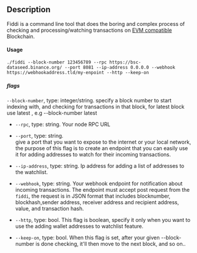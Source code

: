 ## Description 
Fiddi is a command line tool that does the boring and complex process of checking and processing/watching transactions on [EVM compatible](https://chainlist.org/) Blockchain.

#### Usage
`./fiddi --block-number 123456789 --rpc https://bsc-dataseed.binance.org/ --port 8081 --ip-address 0.0.0.0 --webhook https://webhookaddress.tld/my-enpoint --http --keep-on `

 ##### flags
 
  `--block-number`, type: integer/string.
    specify a block number to start indexing with, and checking for transactions in that block, for latest block use latest  , e.g --block-number latest

-  `--rpc`, type: string. 
	Your node RPC URL


- `--port`, type: string.    
    give a port that you want to expose to the internet or your local network, the purpose of this flag is to create an endpoint that you can easily use it for adding addresses to watch for their incoming transactions.

- `--ip-address`, type: string.
	 Ip address for adding a list of addresses to the watchlist.
 

- `--webhook`, type: string.
	  Your webhook endpoint for notification about incoming transactions. The endpoint must accept post request from the `fiddi`, the request is in JSON format that includes blocknumber, blockhash,sender address, receiver address and recipient address, value, and transaction hash.


- `--http`, type: bool.
	 This flag is boolean, specify it only when you want to use the adding wallet addresses to watchlist feature.


 
 - `--keep-on`, type: bool.
	   When this flag is set, after your given --block-number is done checking, it'll then move to the next block, and so on..
   
 
  
